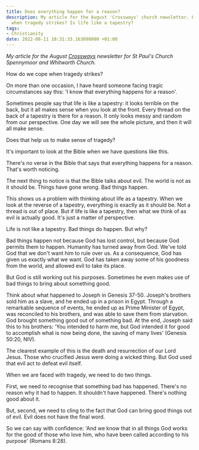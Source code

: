 ```yaml
---
title: Does everything happen for a reason?
description: My article for the August 'Crossways' church newsletter. How do we cope
  when tragedy strikes? Is life like a tapestry?
tags:
- Christianity
date: 2022-08-11 18:31:33.163098000 +01:00
---
```

_My article for the August [Crossways](https://www.stpaulsspennymoor.co.uk/crossways/) newsletter for St Paul's Church Spennymoor and Whitworth Church._

How do we cope when tragedy strikes?

On more than one occasion, I have heard someone facing tragic circumstances say this: 'I know that everything happens for a reason'.

Sometimes people say that life is like a tapestry: it looks terrible on the back, but it all makes sense when you look at the front. Every thread on the back of a tapestry is there for a reason. It only looks messy and random from our perspective. One day we will see the whole picture, and then it will all make sense.

Does that help us to make sense of tragedy?

It's important to look at the Bible when we have questions like this.

There's no verse in the Bible that says that everything happens for a reason. That's worth noticing.

The next thing to notice is that the Bible talks about evil. The world is not as it should be. Things have gone wrong. Bad things happen.

This shows us a problem with thinking about life as a tapestry. When we look at the reverse of a tapestry, everything is exactly as it should be. Not a thread is out of place. But if life is like a tapestry, then what we think of as evil is actually good. It's just a matter of perspective.

Life is not like a tapestry. Bad things do happen. But why?

Bad things happen not because God has lost control, but because God permits them to happen. Humanity has turned away from God. We've told God that we don't want him to rule over us. As a consequence, God has given us exactly what we want. God has taken away some of his goodness from the world, and allowed evil to take its place.

But God is still working out his purposes. Sometimes he even makes use of bad things to bring about something good.

Think about what happened to Joseph in Genesis 37-50. Joseph's brothers sold him as a slave, and he ended up in a prison in Egypt. Through a remarkable sequence of events, he ended up as Prime Minister of Egypt, was reconciled to his brothers, and was able to save them from starvation. God brought something good out of something bad. At the end, Joseph said this to his brothers: 'You intended to harm me, but God intended it for good to accomplish what is now being done, the saving of many lives' (Genesis 50:20, NIV).

The clearest example of this is the death and resurrection of our Lord Jesus. Those who crucified Jesus were doing a wicked thing. But God used that evil act to defeat evil itself.

When we are faced with tragedy, we need to do two things.

First, we need to recognise that something bad has happened. There's no reason why it had to happen. It shouldn't have happened. There's nothing good about it.

But, second, we need to cling to the fact that God can bring good things out of evil. Evil does not have the final word.

So we can say with confidence: 'And we know that in all things God works for the good of those who love him, who have been called according to his purpose' (Romans 8:28).
